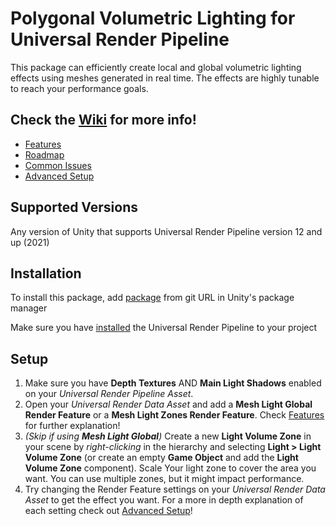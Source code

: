 # Polygonal Volumetric Lighting for Universal Render Pipeline

This package can efficiently create local and global volumetric lighting effects using meshes generated in real time. The effects are highly tunable to reach your performance goals.

## Check the [Wiki](https://github.com/westonwright/polygonal-volumetric-lighting-urp/wiki) for more info!
* [Features](https://github.com/westonwright/polygonal-volumetric-lighting-urp/wiki/Features)
* [Roadmap](https://github.com/westonwright/polygonal-volumetric-lighting-urp/wiki/Roadmap)
* [Common Issues](https://github.com/westonwright/polygonal-volumetric-lighting-urp/wiki/Common-Issues)
* [Advanced Setup](https://github.com/westonwright/polygonal-volumetric-lighting-urp/wiki/Advanced-Setup)

## Supported Versions
Any version of Unity that supports Universal Render Pipeline version 12 and up (2021)

## Installation
To install this package, add [package](https://github.com/westonwright/polygonal-volumetric-lighting-urp.git) from git URL in Unity's package manager

Make sure you have [installed](https://docs.unity3d.com/Packages/com.unity.render-pipelines.universal@12.0/manual/InstallURPIntoAProject.html) the Universal Render Pipeline to your project

## Setup
1. Make sure you have **Depth Textures** AND **Main Light Shadows** enabled on your *Universal Render Pipeline Asset*.
2. Open your *Universal Render Data Asset* and add a **Mesh Light Global Render Feature** or a **Mesh Light Zones Render Feature**. Check [Features](https://github.com/westonwright/polygonal-volumetric-lighting-urp/wiki/Features) for further explanation!
3. *(Skip if using **Mesh Light Global**)* Create a new **Light Volume Zone** in your scene by *right-clicking* in the hierarchy and selecting **Light > Light Volume Zone** (or create an empty **Game Object** and add the **Light Volume Zone** component). Scale Your light zone to cover the area you want. You can use multiple zones, but it might impact performance.  
4. Try changing the Render Feature settings on your *Universal Render Data Asset* to get the effect you want. For a more in depth explanation of each setting check out [Advanced Setup](https://github.com/westonwright/polygonal-volumetric-lighting-urp/wiki/Advanced-Setup)!
